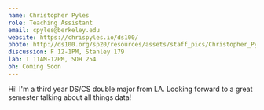 ```yaml
---
name: Christopher Pyles
role: Teaching Assistant
email: cpyles@berkeley.edu
website: https://chrispyles.io/ds100/
photo: http://ds100.org/sp20/resources/assets/staff_pics/Christopher_Pyles.jpg
discussion: F 12-1PM, Stanley 179
lab: T 11AM-12PM, SDH 254
oh: Coming Soon
---
```


Hi! I'm a third year DS/CS double major from LA. Looking forward to a great semester talking about all things data!